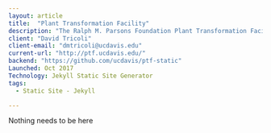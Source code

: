 ```yaml
---
layout: article
title:  "Plant Transformation Facility"
description: "The Ralph M. Parsons Foundation Plant Transformation Facility was established at the University of California at Davis to provide cost effective plant transformation and plant cell biology services for the plant research community."
client: "David Tricoli"
client-email: "dmtricoli@ucdavis.edu"
current-url: "http://ptf.ucdavis.edu/"
backend: "https://github.com/ucdavis/ptf-static"
Launched: Oct 2017
Technology: Jekyll Static Site Generator
tags:
  - Static Site - Jekyll

---
```

Nothing needs to be here
